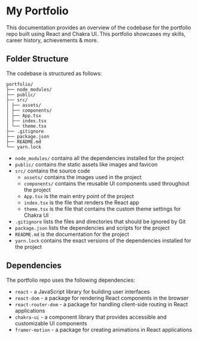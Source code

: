 # My Portfolio

This documentation provides an overview of the codebase for the portfolio repo built using React and Chakra UI. This portfolio showcases my skills, career history, achievements & more.

## Folder Structure

The codebase is structured as follows:
```
portfolio/
├── node_modules/
├── public/
├── src/
│ ├── assets/
│ ├── components/
│ ├── App.tsx
│ ├── index.tsx
│ └── theme.tsx
├── .gitignore
├── package.json
├── README.md
└── yarn.lock
```
- `node_modules/` contains all the dependencies installed for the project
- `public/` contains the static assets like images and favicon
- `src/` contains the source code
  - `assets/` contains the images used in the project
  - `components/` contains the reusable UI components used throughout the project
  - `App.tsx` is the main entry point of the project
  - `index.tsx` is the file that renders the React app
  - `theme.tsx` is the file that contains the custom theme settings for Chakra UI
- `.gitignore` lists the files and directories that should be ignored by Git
- `package.json` lists the dependencies and scripts for the project
- `README.md` is the documentation for the project
- `yarn.lock` contains the exact versions of the dependencies installed for the project

## Dependencies

The portfolio repo uses the following dependencies:

- `react` - a JavaScript library for building user interfaces
- `react-dom` - a package for rendering React components in the browser
- `react-router-dom` - a package for handling client-side routing in React applications
- `chakra-ui` - a component library that provides accessible and customizable UI components
- `framer-motion` - a package for creating animations in React applications
